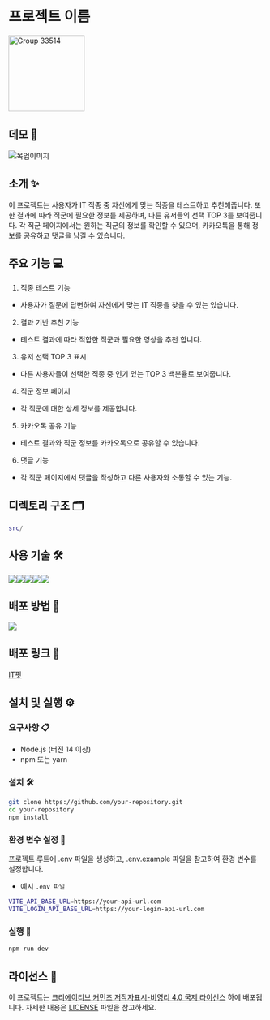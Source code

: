 # 프로젝트 이름

<img width="150" alt="Group 33514" src="https://github.com/harry21-kr/outsourcing/assets/71476841/46207189-f068-4e16-ae0d-484f68883943">

## 데모 📸

![목업이미지](https://github.com/harry21-kr/outsourcing/assets/71476841/abca4828-8358-4649-a3a2-391cdf203e89)


## 소개 ✨

이 프로젝트는 사용자가 IT 직종 중 자신에게 맞는 직종을 테스트하고 추천해줍니다. 또한 결과에 따라 직군에 필요한 정보를 제공하며, 다른 유저들의 선택 TOP 3를 보여줍니다. 각 직군 페이지에서는 원하는 직군의 정보를 확인할 수 있으며, 카카오톡을 통해 정보를 공유하고 댓글을 남길 수 있습니다.

## 주요 기능 💻

1. 직종 테스트 기능

- 사용자가 질문에 답변하여 자신에게 맞는 IT 직종을 찾을 수 있는 있습니다.

2. 결과 기반 추천 기능

- 테스트 결과에 따라 적합한 직군과 필요한 영상을 추천 합니다.

3. 유저 선택 TOP 3 표시

- 다른 사용자들이 선택한 직종 중 인기 있는 TOP 3 백분율로 보여줍니다.

4. 직군 정보 페이지

- 각 직군에 대한 상세 정보를 제공합니다.

5. 카카오톡 공유 기능

- 테스트 결과와 직군 정보를 카카오톡으로 공유할 수 있습니다.

6. 댓글 기능

- 각 직군 페이지에서 댓글을 작성하고 다른 사용자와 소통할 수 있는 기능.

## 디렉토리 구조 🗂️

```lua
src/
```

## 사용 기술 🛠️
<div style="display:flex; flex-wrap:wrap">
<img src="https://img.shields.io/badge/react-61DAFB?style=for-the-badge&logo=react&logoColor=white">
<img src="https://img.shields.io/badge/reactrouter-CA4245?style=for-the-badge&logo=reactrouter&logoColor=white">
<img src="https://img.shields.io/badge/supabase-3FCF8E?style=for-the-badge&logo=supabase&logoColor=white">
<img src="https://img.shields.io/badge/reactquery-FF4154?style=for-the-badge&logo=reactquery&logoColor=white">
<img src="https://img.shields.io/badge/styledcomponents-DB7093?style=for-the-badge&logo=styledcomponents&logoColor=white">
</div>

## 배포 방법 🚀

<img src="https://img.shields.io/badge/vercel-000000?style=for-the-badge&logo=vercel&logoColor=white">

## 배포 링크 🔗

[IT핏](https://outsourcing-topaz.vercel.app/)

## 설치 및 실행 ⚙️

### 요구사항 📋

- Node.js (버전 14 이상)
- npm 또는 yarn

### 설치 🛠️

```bash
git clone https://github.com/your-repository.git
cd your-repository
npm install
```

### 환경 변수 설정 🔧

프로젝트 루트에 .env 파일을 생성하고, .env.example 파일을 참고하여 환경 변수를 설정합니다.

- 예시 `.env 파일`

```bash
VITE_API_BASE_URL=https://your-api-url.com
VITE_LOGIN_API_BASE_URL=https://your-login-api-url.com
```

### 실행 👀

```bash
npm run dev
```

## 라이선스 📄

이 프로젝트는 [크리에이티브 커먼즈 저작자표시-비영리 4.0 국제 라이선스](https://creativecommons.org/licenses/by-nc/4.0/) 하에 배포됩니다. 자세한 내용은 [LICENSE](./LICENSE) 파일을 참고하세요.

